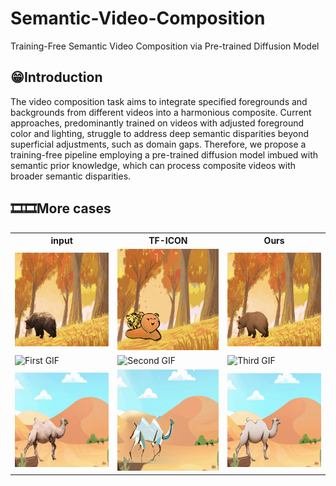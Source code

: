 # Semantic-Video-Composition
Training-Free Semantic Video Composition via Pre-trained Diffusion Model

## 😁Introduction

The video composition task aims to integrate specified foregrounds and backgrounds from different videos into a harmonious composite. Current approaches, predominantly trained on videos with adjusted foreground color and lighting, struggle to address deep semantic disparities beyond superficial adjustments, such as domain gaps. Therefore, we propose a training-free pipeline employing a pre-trained diffusion model imbued with semantic prior knowledge, which can process composite videos with broader semantic disparities.

## 🎞🎞More cases

<table>
  <tr>
    <th>input</th>
    <th>TF-ICON</th>
    <th>Ours</th>
  </tr>
  <tr>
    <td><img src="/cases/ori_bear_autumn.gif" alt="First GIF" style="width:100%"></td>
    <td><img src="/cases/tficon_bear_autumn.gif" alt="Second GIF" style="width:100%"></td>
    <td><img src="/cases/ours_bear_autumn.gif" alt="Third GIF" style="width:100%"></td>
  </tr>
  <tr>
    <td><img src="/cases/ori_balckswan_willow.gif" alt="First GIF" style="width:100%"></td>
    <td><img src="/cases/tficon_balckswan_willow.gif" alt="Second GIF" style="width:100%"></td>
    <td><img src="/cases/ours_balckswan_willow.gif" alt="Third GIF" style="width:100%"></td>
  </tr>
  <tr>
    <td><img src="/cases/ori_camel_desert.gif" alt="First GIF" style="width:100%"></td>
    <td><img src="/cases/tficon_camel_desert.gif" alt="Second GIF" style="width:100%"></td>
    <td><img src="/cases/ours_camel_desert.gif" alt="Third GIF" style="width:100%"></td>
  </tr>
</table>
